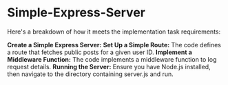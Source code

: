 # Simple-Express-Server
Here's a breakdown of how it meets the implementation task requirements:

**Create a Simple Express Server:**
**Set Up a Simple Route:** The code defines a route that fetches public posts for a given user ID.
**Implement a Middleware Function:** The code implements a middleware function to log request details.
**Running the Server:** Ensure you have Node.js installed, then navigate to the directory containing server.js and run.
